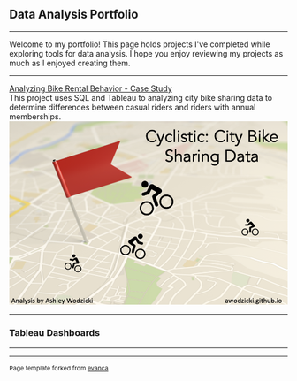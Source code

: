 ## Data Analysis Portfolio

---
Welcome to my portfolio! This page holds projects I've completed while exploring tools for data analysis. I hope you enjoy reviewing my projects as much as I enjoyed creating them.

---

[Analyzing Bike Rental Behavior - Case Study](/cyclisticbikeshare.md)
<br>
This project uses SQL and Tableau to analyzing city bike sharing data to determine differences between casual riders and riders with annual memberships.
<img src="images/cyclisticcover.png"/>

---

### Tableau Dashboards


---




---
<p style="font-size:11px">Page template forked from <a href="https://github.com/evanca/quick-portfolio">evanca</a></p>
<!-- Remove above link if you don't want to attibute -->
